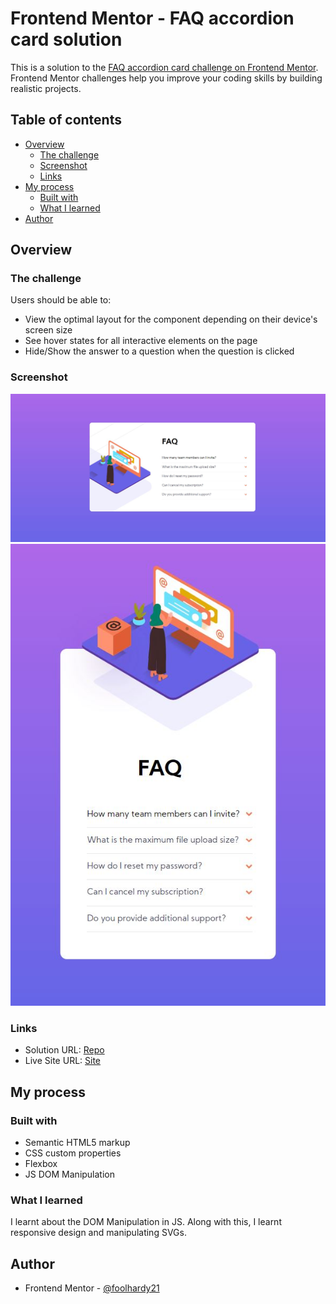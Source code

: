 # Frontend Mentor - FAQ accordion card solution

This is a solution to the [FAQ accordion card challenge on Frontend Mentor](https://www.frontendmentor.io/challenges/faq-accordion-card-XlyjD0Oam). Frontend Mentor challenges help you improve your coding skills by building realistic projects.

## Table of contents

- [Overview](#overview)
  - [The challenge](#the-challenge)
  - [Screenshot](#screenshot)
  - [Links](#links)
- [My process](#my-process)
  - [Built with](#built-with)
  - [What I learned](#what-i-learned)
- [Author](#author)


## Overview

### The challenge

Users should be able to:

- View the optimal layout for the component depending on their device's screen size
- See hover states for all interactive elements on the page
- Hide/Show the answer to a question when the question is clicked

### Screenshot

![Desktop](./screenshots/desktop.JPG)
![Mobile](./screenshots/mobile.JPG)

### Links

- Solution URL: [Repo](https://github.com/foolhardy21/faq-accordion-card)
- Live Site URL: [Site](https://foolhardy21.github.io/faq-accordion-card/)

## My process

### Built with

- Semantic HTML5 markup
- CSS custom properties
- Flexbox
- JS DOM Manipulation


### What I learned

I learnt about the DOM Manipulation in JS. Along with this, I learnt responsive design and manipulating SVGs.

## Author

- Frontend Mentor - [@foolhardy21](https://www.frontendmentor.io/profile/foolhardy21)
